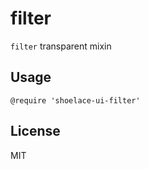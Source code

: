 # filter

`filter` transparent mixin

## Usage

```stylus
@require 'shoelace-ui-filter'
```

## License

MIT
